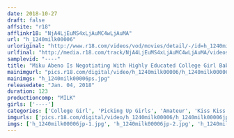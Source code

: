 ```yaml
---
date: 2018-10-27
draft: false
affsite: "r18"
afflinkr18: "NjA4LjEuMS4xLjAuMC4wLjAuMA"
url: "h_1240milk00006"
urloriginal: "http://www.r18.com/videos/vod/movies/detail/-/id=h_1240milk00006"
urlfinal: "http://media.r18.com/track/NjA4LjEuMS4xLjAuMC4wLjAuMA/videos/vod/movies/detail/-/id=h_1240milk00006"
samplevid: "----"
title: "Miku Abeno Is Negotiating With Highly Educated College Girl Babes At A Famous And Prestigious University! These Girls Are Getting Their First Public Deep French Kiss Experience!! When These Intelligent JDs Get Their Pussies Dripping Wet Just From A Kiss, It's Time For Mega Cock Sex, In An Exciting, Scream Filled Creampie Ecstasy Paradise!!!"
mainimgurl: "pics.r18.com/digital/video/h_1240milk00006/h_1240milk00006ps.jpg"
mainimgs: "h_1240milk00006ps.jpg"
releasedate: "Jan. 04, 2018"
duration: 123
productioncomp: "MILK"
girls: ['----']
categories: ['College Girl', 'Picking Up Girls', 'Amateur', 'Kiss Kiss', 'Creampie', 'Hi-Def']
imgurls: ['pics.r18.com/digital/video/h_1240milk00006/h_1240milk00006jp-1.jpg', 'pics.r18.com/digital/video/h_1240milk00006/h_1240milk00006jp-2.jpg', 'pics.r18.com/digital/video/h_1240milk00006/h_1240milk00006jp-3.jpg', 'pics.r18.com/digital/video/h_1240milk00006/h_1240milk00006jp-4.jpg', 'pics.r18.com/digital/video/h_1240milk00006/h_1240milk00006jp-5.jpg', 'pics.r18.com/digital/video/h_1240milk00006/h_1240milk00006jp-6.jpg', 'pics.r18.com/digital/video/h_1240milk00006/h_1240milk00006jp-7.jpg', 'pics.r18.com/digital/video/h_1240milk00006/h_1240milk00006jp-8.jpg', 'pics.r18.com/digital/video/h_1240milk00006/h_1240milk00006jp-9.jpg', 'pics.r18.com/digital/video/h_1240milk00006/h_1240milk00006jp-10.jpg', 'pics.r18.com/digital/video/h_1240milk00006/h_1240milk00006jp-11.jpg', 'pics.r18.com/digital/video/h_1240milk00006/h_1240milk00006jp-12.jpg', 'pics.r18.com/digital/video/h_1240milk00006/h_1240milk00006jp-13.jpg', 'pics.r18.com/digital/video/h_1240milk00006/h_1240milk00006jp-14.jpg', 'pics.r18.com/digital/video/h_1240milk00006/h_1240milk00006jp-15.jpg', 'pics.r18.com/digital/video/h_1240milk00006/h_1240milk00006jp-16.jpg', 'pics.r18.com/digital/video/h_1240milk00006/h_1240milk00006jp-17.jpg', 'pics.r18.com/digital/video/h_1240milk00006/h_1240milk00006jp-18.jpg', 'pics.r18.com/digital/video/h_1240milk00006/h_1240milk00006jp-19.jpg', 'pics.r18.com/digital/video/h_1240milk00006/h_1240milk00006jp-20.jpg']
imgs: ['h_1240milk00006jp-1.jpg', 'h_1240milk00006jp-2.jpg', 'h_1240milk00006jp-3.jpg', 'h_1240milk00006jp-4.jpg', 'h_1240milk00006jp-5.jpg', 'h_1240milk00006jp-6.jpg', 'h_1240milk00006jp-7.jpg', 'h_1240milk00006jp-8.jpg', 'h_1240milk00006jp-9.jpg', 'h_1240milk00006jp-10.jpg', 'h_1240milk00006jp-11.jpg', 'h_1240milk00006jp-12.jpg', 'h_1240milk00006jp-13.jpg', 'h_1240milk00006jp-14.jpg', 'h_1240milk00006jp-15.jpg', 'h_1240milk00006jp-16.jpg', 'h_1240milk00006jp-17.jpg', 'h_1240milk00006jp-18.jpg', 'h_1240milk00006jp-19.jpg', 'h_1240milk00006jp-20.jpg']
---
```

